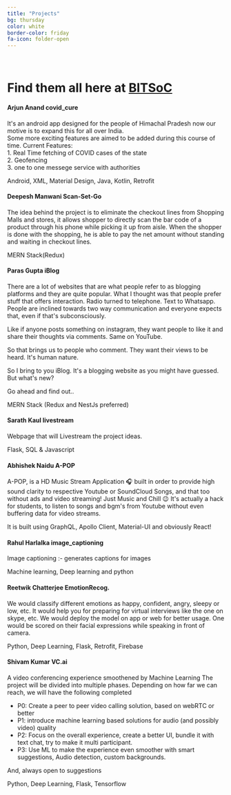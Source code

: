 ```yaml
---
title: "Projects"
bg: thursday
color: white
border-color: friday
fa-icon: folder-open
---
```


<link rel="stylesheet" href="https://maxcdn.bootstrapcdn.com/bootstrap/4.0.0/css/bootstrap.min.css" integrity="sha384-Gn5384xqQ1aoWXA+058RXPxPg6fy4IWvTNh0E263XmFcJlSAwiGgFAW/dAiS6JXm" crossorigin="anonymous">
<link rel="stylesheet" href="https://cdnjs.cloudflare.com/ajax/libs/font-awesome/4.7.0/css/font-awesome.min.css">



<div class="container">
  <div class="card bg-dark text-white">
    <h1 class="card-title"> <br>Find them all here at <a href="https://github.com/BITSoC">BITSoC</a></h1>
<div class="container">
  <div class="card bg-primary text-white">
    <div class="card-body">
      <h4 class="card-title">Arjun Anand <b>covid_cure</b></h4>
      <h4 class="card-title">
        <a  href= "https://github.com/BITSoC/covid_cure">
            <i class="fa fa-github"></i>
        </a>
      </h4>
      <p class="card-text">It's an android app designed for the people of Himachal Pradesh now our motive is to expand this for all over India.<br>
Some more exciting features are aimed to be added during this course of time. Current Features:<br>
1. Real Time fetching of COVID cases of the state<br>
2. Geofencing<br>
3. one to one messege service with authorities</p>
      <p class="card-text">
Android, XML, Material Design, Java, Kotlin, Retrofit
        </p>
    </div>
  </div>
</div>



<div class="container">
  <div class="card bg-primary text-white">
    <div class="card-body">
      <h4 class="card-title">Deepesh Manwani <b>Scan-Set-Go</b></h4>
      <h4 class="card-title">
        <a  href= "https://github.com/BITSoC/Scan-Set-Go">
            <i class="fa fa-github"></i>
        </a>
      </h4>
      <p class="card-text">The idea behind the project is to eliminate the checkout lines from Shopping Malls and stores, it allows shopper to directly scan the bar code of a product through his phone while picking it up from aisle. When the shopper is done with the shopping, he is able to pay the net amount without standing and waiting in checkout lines.</p>
      <p class="card-text">
MERN Stack(Redux)
        </p>
    </div>
  </div>
</div>



<div class="container">
  <div class="card bg-primary text-white">
    <div class="card-body">
      <h4 class="card-title">Paras Gupta <b>iBlog</b></h4>
      <h4 class="card-title">
        <a  href= "https://github.com/BITSoC/iBlog">
            <i class="fa fa-github"></i>
        </a>
      </h4>
      <p class="card-text">There are a lot of websites that are what people refer to as blogging platforms and they are quite popular.
What I thought was that people prefer stuff that offers interaction.
Radio turned to telephone. Text to Whatsapp.
People are inclined towards two way communication and everyone expects that, even if that's subconsciously.<br>

Like if anyone posts something on instagram, they want people to like it and share their thoughts via comments. Same on YouTube.<br>

So that brings us to people who comment. They want their views to be heard. It's human nature.<br>

So I bring to you iBlog. It's a blogging website as you might have guessed. But what's new?<br>

Go ahead and find out..</p>
      <p class="card-text">
MERN Stack (Redux and NestJs preferred)
        </p>
    </div>
  </div>
</div>



<div class="container">
  <div class="card bg-primary text-white">
    <div class="card-body">
      <h4 class="card-title">Sarath Kaul <b>livestream</b></h4>
      <h4 class="card-title">
        <a  href= "https://github.com/BITSoC/livestream">
            <i class="fa fa-github"></i>
        </a>
      </h4>
      <p class="card-text">Webpage that will Livestream the project ideas.
</p>
      <p class="card-text">
Flask, SQL & Javascript
        </p>
    </div>
  </div>
</div>



<div class="container">
  <div class="card bg-primary text-white">
    <div class="card-body">
      <h4 class="card-title">Abhishek Naidu <b>A-POP</b></h4>
      <h4 class="card-title">
        <a  href= "https://github.com/BITSoC/A-POP">
            <i class="fa fa-github"></i>
        </a>
      </h4>
      <p class="card-text">A-POP, is a HD Music Stream Application 🎧 built in order to provide high sound clarity to respective Youtube or SoundCloud Songs, and that too without ads and video streaming! Just Music and Chill 😉 It's actually a hack for students, to listen to songs and bgm's from Youtube without even buffering data for video streams.
</p>
      <p class="card-text">
It is built using GraphQL, Apollo Client, Material-UI and obviously React!        </p>
    </div>
  </div>
</div>



<div class="container">
  <div class="card bg-primary text-white">
    <div class="card-body">
      <h4 class="card-title">Rahul Harlalka <b>image_captioning</b></h4>
      <h4 class="card-title">
        <a  href= "https://github.com/BITSoC/image_captioning">
            <i class="fa fa-github"></i>
        </a>
      </h4>
      <p class="card-text">Image captioning :- generates captions for images
</p>
      <p class="card-text">
Machine learning, Deep learning and python
        </p>
    </div>
  </div>
</div>



<div class="container">
  <div class="card bg-primary text-white">
    <div class="card-body">
      <h4 class="card-title">Reetwik Chatterjee <b>EmotionRecog.</b></h4>
      <h4 class="card-title">
        <a  href= "https://github.com/BITSoC/EmotionRecog">
            <i class="fa fa-github"></i>
        </a>
      </h4>
      <p class="card-text">We would classify different emotions as happy, confident, angry, sleepy or low, etc. It would help you for preparing for virtual interviews like the one on skype, etc. We would deploy the model on app or web for better usage. One would be scored on their facial expressions while speaking in front of camera.</p>
      <p class="card-text">
      Python, Deep Learning, Flask, Retrofit, Firebase
        </p>
    </div>
  </div>
</div>

<div class="container">
  <div class="card bg-primary text-white">
    <div class="card-body">
      <h4 class="card-title">Shivam Kumar <b>VC.ai</b></h4>
      <h4 class="card-title">
        <a  href= "https://github.com/BITSoC/VC.ai">
            <i class="fa fa-github"></i>
        </a>
      </h4>
      <p class="card-text">A video conferencing experience smoothened by Machine Learning
The project will be divided into multiple phases. Depending on how far we can reach, we will have the following completed
<ul>
<li>P0: Create a peer to peer video calling solution, based on webRTC or better</li>
<li>P1: introduce machine learning based solutions for audio (and possibly video) quality</li>
<li>P2: Focus on the overall experience, create a better UI, bundle it with text chat, try to make it multi participant.</li>
<li>P3: Use ML to make the experience even smoother with smart suggestions, Audio detection, custom backgrounds.</li>
</ul></p>
<p class="card-text">
And, always open to suggestions</p>
      <p class="card-text">
      Python, Deep Learning, Flask, Tensorflow
        </p>
    </div>
  </div>
</div>

</div>
</div>